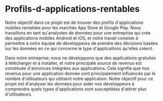 # Profils-d-applications-rentables

Notre objectif dans ce projet est de trouver des profils d'applications mobiles rentables pour les marchés App Store et Google Play. Nous travaillons en tant qu'analystes de données pour une entreprise qui crée des applications mobiles Android et iOS, et notre travail consiste à permettre à notre équipe de développeurs de prendre des décisions basées sur les données en ce qui concerne le type d'applications qu'elles créent.

Dans notre entreprise, nous ne développons que des applications gratuites à télécharger et à installer, et notre principale source de revenus est constituée d'annonces intégrées aux applications. Cela signifie que nos revenus pour une application donnée sont principalement influencés par le nombre d'utilisateurs qui utilisent notre application. Notre objectif pour ce projet est d'analyser les données pour aider nos développeurs à comprendre quels types d'applications sont susceptibles d'attirer plus d'utilisateurs.
